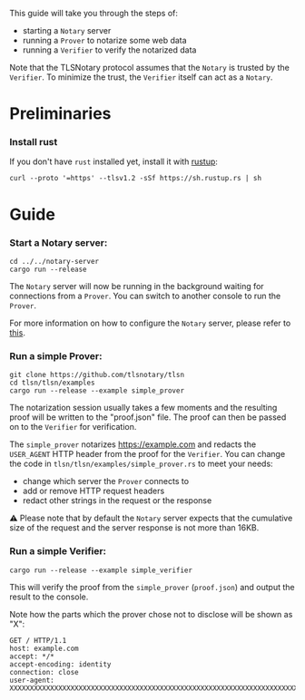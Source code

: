 This guide will take you through the steps of:
- starting a `Notary` server
- running a `Prover` to notarize some web data
- running a `Verifier` to verify the notarized data

Note that the TLSNotary protocol assumes that the `Notary` is trusted by the `Verifier`. To minimize the trust, the `Verifier` itself can act as a `Notary`.

# Preliminaries

### Install rust

If you don't have `rust` installed yet, install it with [rustup](https://rustup.rs/):
```shell
curl --proto '=https' --tlsv1.2 -sSf https://sh.rustup.rs | sh
```

# Guide

### Start a Notary server:

```shell
cd ../../notary-server
cargo run --release
```

The `Notary` server will now be running in the background waiting for connections from a `Prover`. You can switch to another console to run the `Prover`.

For more information on how to configure the `Notary` server, please refer to [this](../../notary-server/README.md#running-the-server).

### Run a simple Prover:

```shell
git clone https://github.com/tlsnotary/tlsn
cd tlsn/tlsn/examples
cargo run --release --example simple_prover
```

The notarization session usually takes a few moments and the resulting proof will be written to the "proof.json" file. The proof can then be passed on to the `Verifier` for verification.

The `simple_prover` notarizes <https://example.com> and redacts the `USER_AGENT` HTTP header from the proof for the `Verifier`. You can change the code in `tlsn/tlsn/examples/simple_prover.rs` to meet your needs:

- change which server the `Prover` connects to
- add or remove HTTP request headers
- redact other strings in the request or the response

⚠️ Please note that by default the `Notary` server expects that the cumulative size of the request and the server response is not more than 16KB.


### Run a simple Verifier:

```shell
cargo run --release --example simple_verifier
```

This will verify the proof from the `simple_prover` (`proof.json`) and output the result to the console.

Note how the parts which the prover chose not to disclose will be shown as "X":
```plaintext
GET / HTTP/1.1
host: example.com
accept: */*
accept-encoding: identity
connection: close
user-agent: XXXXXXXXXXXXXXXXXXXXXXXXXXXXXXXXXXXXXXXXXXXXXXXXXXXXXXXXXXXXXXXXXXXXXXXXXXXXXXXXXXXXXXXXXXXXXXXXXXXXX
```